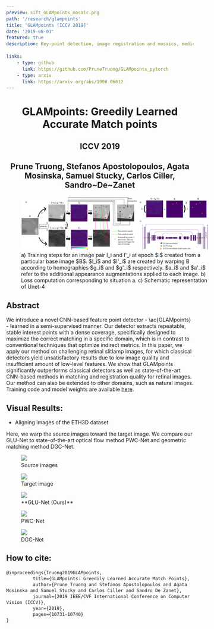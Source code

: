 ```yaml
---
preview: sift_GLAMpoints_mosaic.png
path: '/research/glampoints'
title: 'GLAMpoints [ICCV 2019]'
date: '2019-08-01'
featured: true
description: Key-point detection, image registration and mosaics, medical data

links:
    - type: github
      link: https://github.com/PruneTruong/GLAMpoints_pytorch
    - type: arxiv
      link: https://arxiv.org/abs/1908.06812
---
```


# <div align="center">GLAMpoints: Greedily Learned Accurate Match points</div>
## <div align="center">ICCV 2019</div>
## <div align="center">Prune Truong, Stefanos Apostolopoulos, Agata Mosinska, Samuel Stucky, Carlos Ciller, Sandro~De~Zanet</div>



<figure inline style="width: 100%">
  <img src="./images/method_2.png">
  <figcaption>a) Training steps for an image pair I_i and I'_i at epoch $i$ created from a particular base image $B$. $I_i$ and $I'_i$ are created by warping B according to homographies $g_i$ and $g'_i$ respectively. $a_i$ and $a'_i$ refer to the additional appearance augmentations applied to each image. b) Loss computation corresponding to situation a. c) Schematic representation of Unet-4</figcaption>
</figure>

## Abstract
We introduce a novel CNN-based feature point detector - \ac{GLAMpoints} - learned in a semi-supervised manner. Our detector extracts repeatable, stable interest points with a dense coverage, specifically designed to maximize the correct matching in a specific domain, which is in contrast to conventional techniques that optimize indirect metrics. In this paper, we apply our method on challenging retinal slitlamp images, for which classical detectors yield unsatisfactory results due to low image quality and insufficient amount of low-level features. We show that GLAMpoints significantly outperforms classical detectors as well as state-of-the-art CNN-based methods in matching and registration quality for retinal images. Our method can also be extended to other domains, such as natural images. Training code and model weights are available [here](https://github.com/PruneTruong/GLAMpoints_pytorch).



## Visual Results:

* Aligning images of the ETH3D dataset

Here, we warp the source images toward the target image. We compare our GLU-Net to state-of-the-art optical flow method PWC-Net and geometric matching method DGC-Net. 

<div class="flex-row">
    <figure>
      <img src="./ETH3D/playground_0_40_source.gif">
      <figcaption>Source images</figcaption>
    </figure>
    <figure>
      <img src="./ETH3D/playground_0_40_target.gif">
      <figcaption>Target image</figcaption>
    </figure>
    <figure>
      <img src="./ETH3D/playground_0_40_GLUNet.gif">
      <figcaption>**GLU-Net (Ours)**</figcaption>
    </figure>
    <figure>
      <img src="./ETH3D/playground_0_40_PWCNet.gif">
      <figcaption>PWC-Net</figcaption>
    </figure>
    <figure>
      <img src="./ETH3D/playground_0_40_DGCNet.gif">
      <figcaption>DGC-Net </figcaption>
    </figure>
</div>


## How to cite:
```
@inproceedings{Truong2019GLAMpoints,
		  title={GLAMpoints: Greedily Learned Accurate Match Points},
		  author={Prune Truong and Stefanos Apostolopoulos and Agata Mosinska and Samuel Stucky and Carlos Ciller and Sandro De Zanet},
		  journal={2019 IEEE/CVF International Conference on Computer Vision (ICCV)},
		  year={2019},
		  pages={10731-10740}
}
```

